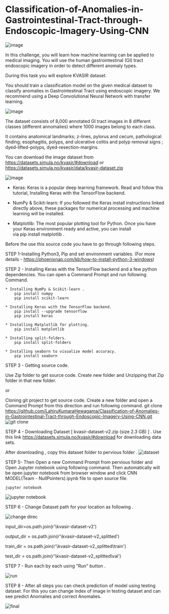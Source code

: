# Classification-of-Anomalies-in-Gastrointestinal-Tract-through-Endoscopic-Imagery-Using-CNN

![image](https://user-images.githubusercontent.com/62339931/111059431-7c0e6100-84bb-11eb-8c32-e6afc97aff93.png)

In this challenge, you will learn how machine learning can be applied to medical imaging.
You will use the human gastrointestinal (GI) tract endoscopic imagery in order to detect different anomaly types.

During this task you will explore KVASIR dataset. 

You should train a classification model on the given medical dataset to classify anomalies in Gastrointestinal Tract using endoscopic imagery. 
We recommend  using a Deep Convolutional Neural Network with transfer learning.


![image](https://user-images.githubusercontent.com/62339931/111059446-9b0cf300-84bb-11eb-8d75-8d4a92b444df.png)

The dataset consists of 8,000 annotated GI tract images in 8 different classes (different annomalies) where 1000 images belong to each class.

It contains anatomical landmarks; z-lines, pylorus and cecum, pathological finding; esophagitis, polyps, and ulcerative colitis and polyp removal signs ; dyed-lifted-polyps, dyed-resection-margins.

You can download the image dataset from
https://datasets.simula.no/kvasir/#download or 
https://datasets.simula.no/kvasir/data/kvasir-dataset.zip


![image](https://user-images.githubusercontent.com/62339931/111059452-a3fdc480-84bb-11eb-9bac-5a860435dbbe.png)

* Keras: Keras is a popular deep learning framework. Read and follow this tutorial, Installing Keras with the TensorFlow backend.

* NumPy & Scikit-learn: If you followed the Keras install instructions linked directly above, these packages for numerical processing and machine learning will be installed.

* Matplotlib: The most popular plotting tool for Python. Once you have your Keras environment ready and active, you can install via pip install matplotlib .


Before the use this source code you have to go through following steps.

STEP 1-Installing Python3, Pip  and set environment variables.
(For more details - https://phoenixnap.com/kb/how-to-install-python-3-windows)

STEP 2 - Installing Keras with the TensorFlow backend and a few python dependencies. 
You can open a Command Prompt and run following Command.

	* Installing NumPy & Scikit-learn .
		pip install numpy 
		pip install scikit-learn	

	* Installing Keras with the TensorFlow backend. 
		pip install --upgrade tensorflow
		pip install keras 

	* Installing Matplotlib for plotting.
		pip install matplotlib

	* Installing split-folders.
		pip install split-folders

	* Installing seaborn to visualize model accuracy.
		pip install seaborn





	
STEP 3 - Getting source code.

Use Zip folder to get source code.
Create new folder and Unzipping that Zip folder in that new folder. 

or 

Cloning git project to get source code. 
Create a new folder and open a Command Prompt from this direction and run following command.
git clone https://github.com/LahiruKumaraHewagama/Classification-of-Anomalies-in-Gastrointestinal-Tract-through-Endoscopic-Imagery-Using-CNN.git
 ![git clone](https://user-images.githubusercontent.com/62339931/111424219-76ad5280-8717-11eb-9f68-e6dcbbc1631f.JPG)
 
 
STEP 4 - Downloading Dataset  [ kvasir-dataset-v2.zip (size 2.3 GB) ]  .
Use this link https://datasets.simula.no/kvasir/#download for downloading data sets. 

After downloading , copy this dataset folder to pervious folder .
![dataset](https://user-images.githubusercontent.com/62339931/111424200-6bf2bd80-8717-11eb-852e-effe1aabbb7d.JPG) 

STEP 5- Then Open a new Command Prompt from pervious folder and Open Jupyter notebook using following command. Then automatically will be open jupyter  notebook from browser window and click CNN MODEL(Team - NullPointers).ipynb file to open source file.

	jupyter notebook
![jupyter notebook](https://user-images.githubusercontent.com/62339931/111424224-7745e900-8717-11eb-9e35-946739f11c29.JPG)
 

STEP 6 - Change Dataset path for your location as following .
 
 ![change direc](https://user-images.githubusercontent.com/62339931/111424074-3fd73c80-8717-11eb-943b-ddbdb488cc1a.png)

input_dir=os.path.join(r'<Your location>\kvasir-dataset-v2')
	
output_dir = os.path.join(r'<Your location>\kvasir-dataset-v2_splitted')

train_dir = os.path.join(r'<Your location>\kvasir-dataset-v2_splitted\train')
	
test_dir = os.path.join(r'<Your location>\kvasir-dataset-v2_splitted\val')
 




STEP 7 - Run each by each using "Run" button .
 
 ![run](https://user-images.githubusercontent.com/62339931/111424227-77de7f80-8717-11eb-86f2-0c0965910571.png)


STEP 8 - After all steps you can check prediction of model using testing dataset.
For this you can change index of image in testing dataset and can see predict Anomalies and correct Anomalies.
 
 ![final](https://user-images.githubusercontent.com/62339931/111424215-757c2580-8717-11eb-9cdf-9cab9bf787a7.png)
